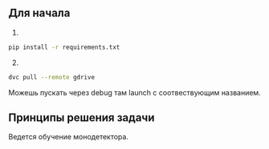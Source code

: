 ## Для начала

1.
```bash
pip install -r requirements.txt
```
2.
```bash
dvc pull --remote gdrive
```

Можешь пускать через debug там launch с соотвествующим названием.

## Принципы решения задачи

Ведется обучение монодетектора.